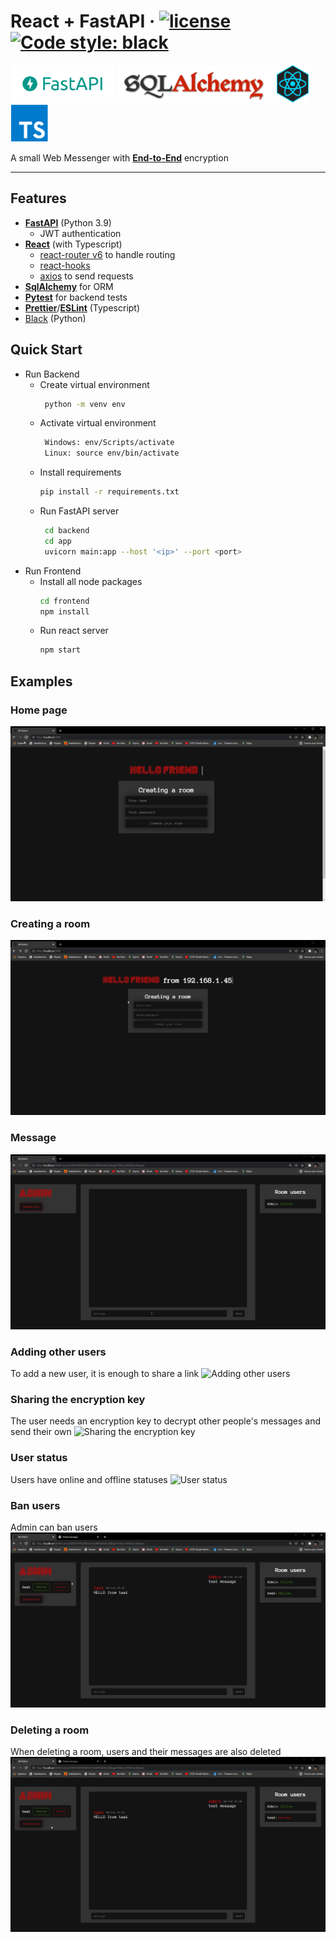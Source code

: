 # React + FastAPI · [![license](https://img.shields.io/github/license/peaceiris/actions-gh-pages.svg)](LICENSE) [![Code style: black](https://img.shields.io/badge/code%20style-black-000000.svg)](https://github.com/psf/black)

<div>
<img src="assets/fastapi-logo.png" alt="fastapi-logo" height="60" />
 <img src="assets/sql-alchemy.png" alt="sql-alchemy" height="60" />
<img src="assets/react-logo.png" alt="react-logo" height="60" />
<img src="assets/typescript.png" alt="typescript-logo" height="60" /> 
</div>

A small Web Messenger with **[End-to-End](https://en.wikipedia.org/wiki/End-to-end_encryption)**  encryption 

---
## Features

- **[FastAPI](https://fastapi.tiangolo.com/)** (Python 3.9)
  - JWT authentication
- **[React](https://reactjs.org/)** (with Typescript)
  - [react-router v6](https://reactrouter.com/docs/en/v6/getting-started/overview/) to handle routing
  - [react-hooks](https://reactjs.org/docs/hooks-intro.html)
  - [axios](https://github.com/axios/axios) to send requests
- **[SqlAlchemy](https://www.sqlalchemy.org/)** for ORM
- **[Pytest](https://docs.pytest.org/en/latest/)** for backend tests
- **[Prettier](https://prettier.io/)**/**[ESLint](https://eslint.org/)** (Typescript)
- [Black](https://github.com/psf/black) (Python)

## Quick Start
- Run Backend
  - Create virtual environment <br>
     ```bash 
      python -m venv env
      ```
   - Activate virtual environment
       ```bash 
        Windows: env/Scripts/activate 
        Linux: source env/bin/activate
       ```
    - Install requirements
       ```bash 
       pip install -r requirements.txt
       ```
    - Run FastAPI server
       ```bash
        cd backend
        cd app
        uvicorn main:app --host '<ip>' --port <port> 
        ```
- Run Frontend
  - Install all node packages
    ```bash 
    cd frontend
    npm install
    ```
  - Run react server
    ```bash 
    npm start
    ```

## Examples

### Home page
![Home page](assets/home.gif)

### Creating a room
![Creating a room](assets/create_room.gif)

### Message
![Message](assets/test_message.gif) 

### Adding other users
To add a new user, it is enough to share a link
![Adding other users](assets/new_user.gif) 

### Sharing the encryption key
The user needs an encryption key to decrypt other people's messages and send their own
![Sharing the encryption key](assets/key_sharing.gif)

### User status
Users have online and offline statuses
![User status](assets/online_status.gif)

### Ban users
Admin can ban users
![Ban users](assets/user_ban.gif)

### Deleting a room
When deleting a room, users and their messages are also deleted
![Deleting a room](assets/delete_room.gif)




